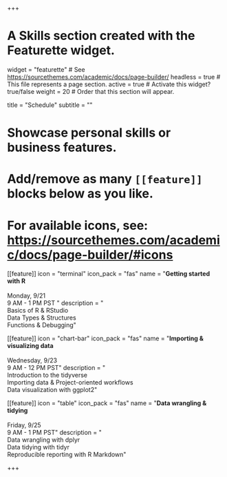 +++
# A Skills section created with the Featurette widget.
widget = "featurette"  # See https://sourcethemes.com/academic/docs/page-builder/
headless = true  # This file represents a page section.
active = true  # Activate this widget? true/false
weight = 20  # Order that this section will appear.

title = "Schedule"
subtitle = ""

# Showcase personal skills or business features.
# 
# Add/remove as many `[[feature]]` blocks below as you like.
# 
# For available icons, see: https://sourcethemes.com/academic/docs/page-builder/#icons

[[feature]]
  icon = "terminal"
  icon_pack = "fas"
  name = "**Getting started with R** <br><br> <i class='fa fa-calendar'></i> Monday, 9/21 <br> 9 AM - 1 PM PST "
  description = "<br> Basics of R & RStudio <br> Data Types & Structures <br> Functions & Debugging"
  
[[feature]]
  icon = "chart-bar"
  icon_pack = "fas"
  name = "**Importing & visualizing data** <br><br> <i class='fa fa-calendar'></i> Wednesday, 9/23 <br> 9 AM - 12 PM PST"
  description = "<br> Introduction to the tidyverse <br> Importing data & Project-oriented workflows <br> Data visualization with ggplot2"
  
[[feature]]
  icon = "table"
  icon_pack = "fas"
  name = "**Data wrangling & tidying** <br><br> <i class='fa fa-calendar'></i> Friday, 9/25 <br> 9 AM - 1 PM PST"
  description = "<br> Data wrangling with dplyr <br> Data tidying with tidyr <br> Reproducible reporting with R Markdown"

+++
